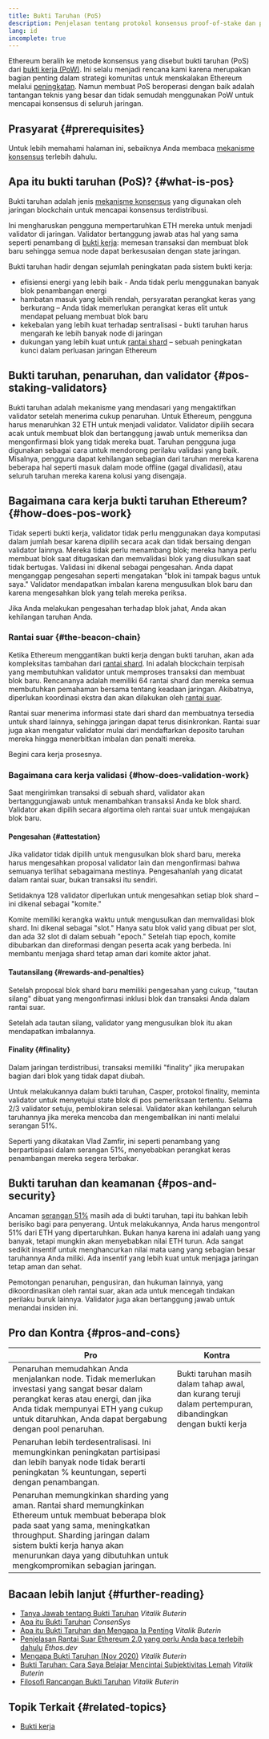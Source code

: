 ```yaml
---
title: Bukti Taruhan (PoS)
description: Penjelasan tentang protokol konsensus proof-of-stake dan perannya dalam Ethereum.
lang: id
incomplete: true
---
```


Ethereum beralih ke metode konsensus yang disebut bukti taruhan (PoS) dari [bukti kerja (PoW)](/developers/docs/consensus-mechanisms/pow/). Ini selalu menjadi rencana kami karena merupakan bagian penting dalam strategi komunitas untuk menskalakan Ethereum melalui [peningkatan](/roadmap/). Namun membuat PoS beroperasi dengan baik adalah tantangan teknis yang besar dan tidak semudah menggunakan PoW untuk mencapai konsensus di seluruh jaringan.

## Prasyarat {#prerequisites}

Untuk lebih memahami halaman ini, sebaiknya Anda membaca [mekanisme konsensus](/developers/docs/consensus-mechanisms/) terlebih dahulu.

## Apa itu bukti taruhan (PoS)? {#what-is-pos}

Bukti taruhan adalah jenis [mekanisme konsensus](/developers/docs/consensus-mechanisms/) yang digunakan oleh jaringan blockchain untuk mencapai konsensus terdistribusi.

Ini mengharuskan pengguna mempertaruhkan ETH mereka untuk menjadi validator di jaringan. Validator bertanggung jawab atas hal yang sama seperti penambang di [bukti kerja](/developers/docs/consensus-mechanisms/pow/): memesan transaksi dan membuat blok baru sehingga semua node dapat berkesusaian dengan state jaringan.

Bukti taruhan hadir dengan sejumlah peningkatan pada sistem bukti kerja:

- efisiensi energi yang lebih baik - Anda tidak perlu menggunakan banyak blok penambangan energi
- hambatan masuk yang lebih rendah, persyaratan perangkat keras yang berkurang – Anda tidak memerlukan perangkat keras elit untuk mendapat peluang membuat blok baru
- kekebalan yang lebih kuat terhadap sentralisasi - bukti taruhan harus mengarah ke lebih banyak node di jaringan
- dukungan yang lebih kuat untuk [rantai shard](/roadmap/danksharding/) – sebuah peningkatan kunci dalam perluasan jaringan Ethereum

## Bukti taruhan, penaruhan, dan validator {#pos-staking-validators}

Bukti taruhan adalah mekanisme yang mendasari yang mengaktifkan validator setelah menerima cukup penaruhan. Untuk Ethereum, pengguna harus menaruhkan 32 ETH untuk menjadi validator. Validator dipilih secara acak untuk membuat blok dan bertanggung jawab untuk memeriksa dan mengonfirmasi blok yang tidak mereka buat. Taruhan pengguna juga digunakan sebagai cara untuk mendorong perilaku validasi yang baik. Misalnya, pengguna dapat kehilangan sebagian dari taruhan mereka karena beberapa hal seperti masuk dalam mode offline (gagal divalidasi), atau seluruh taruhan mereka karena kolusi yang disengaja.

## Bagaimana cara kerja bukti taruhan Ethereum? {#how-does-pos-work}

Tidak seperti bukti kerja, validator tidak perlu menggunakan daya komputasi dalam jumlah besar karena dipilih secara acak dan tidak bersaing dengan validator lainnya. Mereka tidak perlu menambang blok; mereka hanya perlu membuat blok saat ditugaskan dan memvalidasi blok yang diusulkan saat tidak bertugas. Validasi ini dikenal sebagai pengesahan. Anda dapat menganggap pengesahan seperti mengatakan "blok ini tampak bagus untuk saya." Validator mendapatkan imbalan karena mengusulkan blok baru dan karena mengesahkan blok yang telah mereka periksa.

Jika Anda melakukan pengesahan terhadap blok jahat, Anda akan kehilangan taruhan Anda.

### Rantai suar {#the-beacon-chain}

Ketika Ethereum menggantikan bukti kerja dengan bukti taruhan, akan ada kompleksitas tambahan dari [rantai shard](/roadmap/danksharding/). Ini adalah blockchain terpisah yang membutuhkan validator untuk memproses transaksi dan membuat blok baru. Rencananya adalah memiliki 64 rantai shard dan mereka semua membutuhkan pemahaman bersama tentang keadaan jaringan. Akibatnya, diperlukan koordinasi ekstra dan akan dilakukan oleh [rantai suar](/roadmap/beacon-chain/).

Rantai suar menerima informasi state dari shard dan membuatnya tersedia untuk shard lainnya, sehingga jaringan dapat terus disinkronkan. Rantai suar juga akan mengatur validator mulai dari mendaftarkan deposito taruhan mereka hingga menerbitkan imbalan dan penalti mereka.

Begini cara kerja prosesnya.

### Bagaimana cara kerja validasi {#how-does-validation-work}

Saat mengirimkan transaksi di sebuah shard, validator akan bertanggungjawab untuk menambahkan transaksi Anda ke blok shard. Validator akan dipilih secara algortima oleh rantai suar untuk mengajukan blok baru.

#### Pengesahan {#attestation}

Jika validator tidak dipilih untuk mengusulkan blok shard baru, mereka harus mengesahkan proposal validator lain dan mengonfirmasi bahwa semuanya terlihat sebagaimana mestinya. Pengesahanlah yang dicatat dalam rantai suar, bukan transaksi itu sendiri.

Setidaknya 128 validator diperlukan untuk mengesahkan setiap blok shard – ini dikenal sebagai "komite."

Komite memiliki kerangka waktu untuk mengusulkan dan memvalidasi blok shard. Ini dikenal sebagai "slot." Hanya satu blok valid yang dibuat per slot, dan ada 32 slot di dalam sebuah "epoch." Setelah tiap epoch, komite dibubarkan dan direformasi dengan peserta acak yang berbeda. Ini membantu menjaga shard tetap aman dari komite aktor jahat.

#### Tautansilang {#rewards-and-penalties}

Setelah proposal blok shard baru memiliki pengesahan yang cukup, "tautan silang" dibuat yang mengonfirmasi inklusi blok dan transaksi Anda dalam rantai suar.

Setelah ada tautan silang, validator yang mengusulkan blok itu akan mendapatkan imbalannya.

#### Finality {#finality}

Dalam jaringan terdistribusi, transaksi memiliki "finality" jika merupakan bagian dari blok yang tidak dapat diubah.

Untuk melakukannya dalam bukti taruhan, Casper, protokol finality, meminta validator untuk menyetujui state blok di pos pemeriksaan tertentu. Selama 2/3 validator setuju, pemblokiran selesai. Validator akan kehilangan seluruh taruhannya jika mereka mencoba dan mengembalikan ini nanti melalui serangan 51%.

Seperti yang dikatakan Vlad Zamfir, ini seperti penambang yang berpartisipasi dalam serangan 51%, menyebabkan perangkat keras penambangan mereka segera terbakar.

## Bukti taruhan dan keamanan {#pos-and-security}

Ancaman [serangan 51%](https://www.investopedia.com/terms/1/51-attack.asp) masih ada di bukti taruhan, tapi itu bahkan lebih berisiko bagi para penyerang. Untuk melakukannya, Anda harus mengontrol 51% dari ETH yang dipertaruhkan. Bukan hanya karena ini adalah uang yang banyak, tetapi mungkin akan menyebabkan nilai ETH turun. Ada sangat sedikit insentif untuk menghancurkan nilai mata uang yang sebagian besar taruhannya Anda miliki. Ada insentif yang lebih kuat untuk menjaga jaringan tetap aman dan sehat.

Pemotongan penaruhan, pengusiran, dan hukuman lainnya, yang dikoordinasikan oleh rantai suar, akan ada untuk mencegah tindakan perilaku buruk lainnya. Validator juga akan bertanggung jawab untuk menandai insiden ini.

## Pro dan Kontra {#pros-and-cons}

| Pro                                                                                                                                                                                                                                                                                    | Kontra                                                                                                     |
| -------------------------------------------------------------------------------------------------------------------------------------------------------------------------------------------------------------------------------------------------------------------------------------- | ---------------------------------------------------------------------------------------------------------- |
| Penaruhan memudahkan Anda menjalankan node. Tidak memerlukan investasi yang sangat besar dalam perangkat keras atau energi, dan jika Anda tidak mempunyai ETH yang cukup untuk ditaruhkan, Anda dapat bergabung dengan pool penaruhan.                                                 | Bukti taruhan masih dalam tahap awal, dan kurang teruji dalam pertempuran, dibandingkan dengan bukti kerja |
| Penaruhan lebih terdesentralisasi. Ini memungkinkan peningkatan partisipasi dan lebih banyak node tidak berarti peningkatan % keuntungan, seperti dengan penambangan.                                                                                                                  |                                                                                                            |
| Penaruhan memungkinkan sharding yang aman. Rantai shard memungkinkan Ethereum untuk membuat beberapa blok pada saat yang sama, meningkatkan throughput. Sharding jaringan dalam sistem bukti kerja hanya akan menurunkan daya yang dibutuhkan untuk mengkompromikan sebagian jaringan. |                                                                                                            |

## Bacaan lebih lanjut {#further-reading}

- [Tanya Jawab tentang Bukti Taruhan](https://vitalik.eth.limo/general/2017/12/31/pos_faq.html) _Vitalik Buterin_
- [Apa itu Bukti Taruhan](https://consensys.net/blog/blockchain-explained/what-is-proof-of-stake/) _ConsenSys_
- [Apa itu Bukti Taruhan dan Mengapa Ia Penting](https://bitcoinmagazine.com/culture/what-proof-of-stake-is-and-why-it-matters-1377531463) _Vitalik Buterin_
- [Penjelasan Rantai Suar Ethereum 2.0 yang perlu Anda baca terlebih dahulu](https://ethos.dev/beacon-chain/) _Ethos.dev_
- [Mengapa Bukti Taruhan (Nov 2020)](https://vitalik.eth.limo/general/2020/11/06/pos2020.html) _Vitalik Buterin_
- [Bukti Taruhan: Cara Saya Belajar Mencintai Subjektivitas Lemah](https://blog.ethereum.org/2014/11/25/proof-stake-learned-love-weak-subjectivity/) _Vitalik Buterin_
- [Filosofi Rancangan Bukti Taruhan](https://medium.com/@VitalikButerin/a-proof-of-stake-design-philosophy-506585978d51) _Vitalik Buterin_

## Topik Terkait {#related-topics}

- [Bukti kerja](/developers/docs/consensus-mechanisms/pow/)
